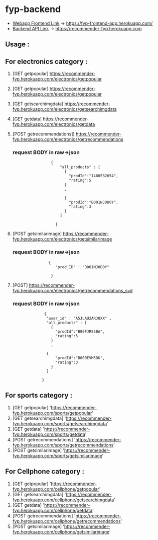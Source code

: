 # fyp-backend
- [Webapp Frontend Link](https://fyp-frontend-app.herokuapp.com/) -> https://fyp-frontend-app.herokuapp.com/
- [Backend API Link](https://recommender-fyp.herokuapp.com)  ->   https://recommender-fyp.herokuapp.com

## Usage :

## For electronics category :
1. [GET getpopular] https://recommender-fyp.herokuapp.com/electronics/getpopular
2. [GET getpopular] https://recommender-fyp.herokuapp.com/electronics/getpopular
3. [GET getsearchimgdata] https://recommender-fyp.herokuapp.com/electronics/getsearchimgdata
4. [GET getdata] https://recommender-fyp.herokuapp.com/electronics/getdata
5. [POST getrecommendations]) https://recommender-fyp.herokuapp.com/electronics/getrecommendations
   ### request BODY in raw->json

                        { 
                            "all_products" : [	
                              {
                                "prodId":"1400532654",
                                "rating":5
                              }
                              ,

                              {
                                "prodId":"B001NJ0D0Y",
                                "rating":3
                              }
                            ]

                          }
                          
6. [POST getsimilarimage] https://recommender-fyp.herokuapp.com/electronics/getsimilarimage
   ### request BODY in raw->json
                       {
                          "prod_ID" : "B001NJ0D0Y"

                        }

7. [POST] https://recommender-fyp.herokuapp.com/electronics/getrecommendations_svd 
   ### request BODY in raw->json
                     {
                      "user_id" : "A5JLAU2ARJ0XX" ,
                      "all_products" : [
                        {
                          "prodId":"B00FJRS5BA",
                          "rating":5
                        }
                        ,

                      {
                          "prodId":"B000EVM5DK",
                          "rating":3
                        }
                      ]

                    }
                     
                     
## For sports category :
1. [GET getpopular] 'https://recommender-fyp.herokuapp.com/sports/getpopular'
2. [GET getsearchimgdata] 'https://recommender-fyp.herokuapp.com/sports/getsearchimgdata'
3. [GET getdata] 'https://recommender-fyp.herokuapp.com/sports/getdata'
4. [POST getrecommendations] 'https://recommender-fyp.herokuapp.com/sports/getrecommendations'
5. [POST getsimilarimage] 'https://recommender-fyp.herokuapp.com/sports/getsimilarimage'
                     
## For Cellphone category :
1. [GET getpopular] 'https://recommender-fyp.herokuapp.com/cellphone/getpopular'
2. [GET getsearchimgdata] 'https://recommender-fyp.herokuapp.com/cellphone/getsearchimgdata'
3. [GET getdata] 'https://recommender-fyp.herokuapp.com/cellphone/getdata'
4. [POST getrecommendations] 'https://recommender-fyp.herokuapp.com/cellphone/getrecommendations'
5. [POST getsimilarimage] 'https://recommender-fyp.herokuapp.com/cellphone/getsimilarimage'
                     

